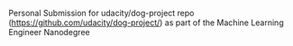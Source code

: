 Personal Submission for udacity/dog-project repo (https://github.com/udacity/dog-project/) as part of the Machine Learning Engineer Nanodegree
